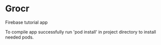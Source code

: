 # Grocr
Firebase tutorial app

To compile app successfully run 'pod install' in project directory to install needed pods.
